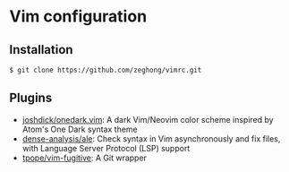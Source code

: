 # Vim configuration


## Installation

```sh
$ git clone https://github.com/zeghong/vimrc.git
```

## Plugins

- [joshdick/onedark.vim](https://github.com/joshdick/onedark.vim): A dark Vim/Neovim color scheme inspired by Atom's One Dark syntax theme
- [dense-analysis/ale](https://github.com/dense-analysis/ale): Check syntax in Vim asynchronously and fix files, with Language Server Protocol (LSP) support
- [tpope/vim-fugitive](https://github.com/tpope/vim-fugitive): A Git wrapper
